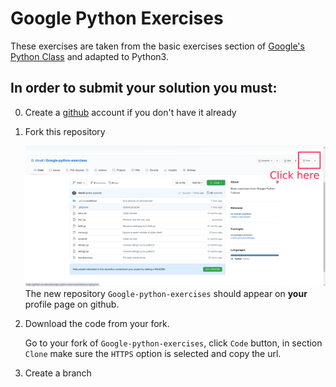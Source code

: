 Google Python Exercises
=======================

These exercises are taken from the basic exercises section of
[Google's Python Class](https://developers.google.com/edu/python) and
adapted to Python3.

In order to submit your solution you must:
------------------------------------------
0. Create a [github](https://github.com/) account if you don't have it already
1. Fork this repository

    ![Fork 1](https://github.com/dmalt/Google-python-exercises/blob/main/pics/fork1.png "Fork 1")
    The new repository `Google-python-exercises` should appear on **your** profile page on github.
2. Download the code from your fork.

    Go to your fork of `Google-python-exercises`, click `Code` button, in section `Clone`
    make sure the `HTTPS` option is selected and copy the url.
3. Create a branch 
